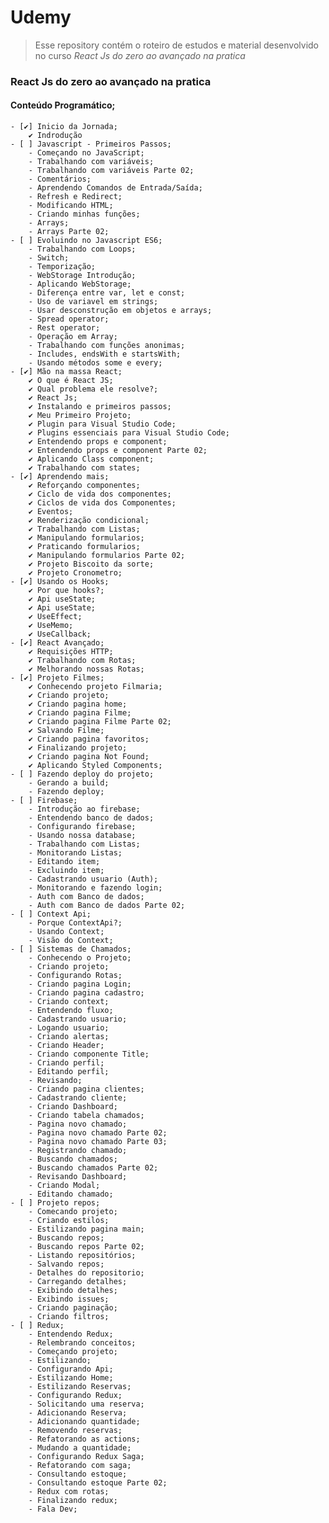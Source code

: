 #  Udemy
> Esse repository contém o roteiro de estudos e material desenvolvido no curso _React Js do zero ao avançado na pratica_

### React Js do zero ao avançado na pratica
#### Conteúdo Programático;
    - [✔] Inicio da Jornada;
        ✔ Indrodução
    - [ ] Javascript - Primeiros Passos;
        - Começando no JavaScript;
        - Trabalhando com variáveis;
        - Trabalhando com variáveis Parte 02;
        - Comentários;
        - Aprendendo Comandos de Entrada/Saída;
        - Refresh e Redirect;
        - Modificando HTML;
        - Criando minhas funções;
        - Arrays;
        - Arrays Parte 02;
    - [ ] Evoluindo no Javascript ES6;
        - Trabalhando com Loops;
        - Switch;
        - Temporização;
        - WebStorage Introdução;
        - Aplicando WebStorage;
        - Diferença entre var, let e const;
        - Uso de variavel em strings;
        - Usar desconstrução em objetos e arrays;
        - Spread operator;
        - Rest operator;
        - Operação em Array;
        - Trabalhando com funções anonimas;
        - Includes, endsWith e startsWith;
        - Usando métodos some e every;
    - [✔] Mão na massa React;
        ✔ O que é React JS;
        ✔ Qual problema ele resolve?;
        ✔ React Js;
        ✔ Instalando e primeiros passos;
        ✔ Meu Primeiro Projeto;
        ✔ Plugin para Visual Studio Code;
        ✔ Plugins essenciais para Visual Studio Code;
        ✔ Entendendo props e component;
        ✔ Entendendo props e component Parte 02;
        ✔ Aplicando Class component;
        ✔ Trabalhando com states;
    - [✔] Aprendendo mais;
        ✔ Reforçando componentes;
        ✔ Ciclo de vida dos componentes;
        ✔ Ciclos de vida dos Componentes;
        ✔ Eventos;
        ✔ Renderização condicional;
        ✔ Trabalhando com Listas;
        ✔ Manipulando formularios;
        ✔ Praticando formularios;
        ✔ Manipulando formularios Parte 02;
        ✔ Projeto Biscoito da sorte;
        ✔ Projeto Cronometro;
    - [✔] Usando os Hooks;
        ✔ Por que hooks?;
        ✔ Api useState;
        ✔ Api useState;
        ✔ UseEffect;
        ✔ UseMemo;
        ✔ UseCallback;
    - [✔] React Avançado;
        ✔ Requisições HTTP;
        ✔ Trabalhando com Rotas;
        ✔ Melhorando nossas Rotas;
    - [✔] Projeto Filmes;
        ✔ Conhecendo projeto Filmaria;
        ✔ Criando projeto;
        ✔ Criando pagina home;
        ✔ Criando pagina Filme;
        ✔ Criando pagina Filme Parte 02;
        ✔ Salvando Filme;
        ✔ Criando pagina favoritos;
        ✔ Finalizando projeto;
        ✔ Criando pagina Not Found;
        ✔ Aplicando Styled Components;
    - [ ] Fazendo deploy do projeto;
        - Gerando a build;
        - Fazendo deploy;
    - [ ] Firebase;
        - Introdução ao firebase;
        - Entendendo banco de dados;
        - Configurando firebase;
        - Usando nossa database;
        - Trabalhando com Listas;
        - Monitorando Listas;
        - Editando item;
        - Excluindo item;
        - Cadastrando usuario (Auth);
        - Monitorando e fazendo login;
        - Auth com Banco de dados;
        - Auth com Banco de dados Parte 02;
    - [ ] Context Api;
        - Porque ContextApi?;
        - Usando Context;
        - Visão do Context;
    - [ ] Sistemas de Chamados;
        - Conhecendo o Projeto;
        - Criando projeto;
        - Configurando Rotas;
        - Criando pagina Login;
        - Criando pagina cadastro;
        - Criando context;
        - Entendendo fluxo;
        - Cadastrando usuario;
        - Logando usuario;
        - Criando alertas;
        - Criando Header;
        - Criando componente Title;
        - Criando perfil;
        - Editando perfil;
        - Revisando;
        - Criando pagina clientes;
        - Cadastrando cliente;
        - Criando Dashboard;
        - Criando tabela chamados;
        - Pagina novo chamado;
        - Pagina novo chamado Parte 02;
        - Pagina novo chamado Parte 03;
        - Registrando chamado;
        - Buscando chamados;
        - Buscando chamados Parte 02;
        - Revisando Dashboard;
        - Criando Modal;
        - Editando chamado;
    - [ ] Projeto repos;
        - Comecando projeto;
        - Criando estilos;
        - Estilizando pagina main;
        - Buscando repos;
        - Buscando repos Parte 02;
        - Listando repositórios;
        - Salvando repos;
        - Detalhes do repositorio;
        - Carregando detalhes;
        - Exibindo detalhes;
        - Exibindo issues;
        - Criando paginação;
        - Criando filtros;
    - [ ] Redux;
        - Entendendo Redux;
        - Relembrando conceitos;
        - Começando projeto;
        - Estilizando;
        - Configurando Api;
        - Estilizando Home;
        - Estilizando Reservas;
        - Configurando Redux;
        - Solicitando uma reserva;
        - Adicionando Reserva;
        - Adicionando quantidade;
        - Removendo reservas;
        - Refatorando as actions;
        - Mudando a quantidade;
        - Configurando Redux Saga;
        - Refatorando com saga;
        - Consultando estoque;
        - Consultando estoque Parte 02;
        - Redux com rotas;
        - Finalizando redux;
        - Fala Dev;

